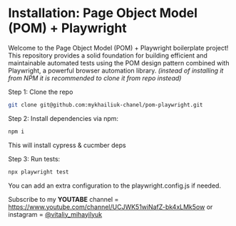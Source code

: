 # Installation: Page Object Model (POM) + Playwright 

Welcome to the Page Object Model (POM) + Playwright boilerplate project! This repository provides a solid foundation for building efficient and maintainable automated tests using the POM design pattern combined with Playwright, a powerful browser automation library.
_(instead of installing it from NPM it is recommended to clone it from repo instead)_

Step 1: Clone the repo

```bash
git clone git@github.com:mykhailiuk-chanel/pom-playwright.git

```

Step 2: Install dependencies via npm:

```bash
npm i
```

This will install cypress & cucmber deps

Step 3: Run tests:

```bash
npx playwright test
```

You can add an extra configuration to the playwright.config.js if needed.

Subscribe to my **YOUTABE** channel = https://www.youtube.com/channel/UCJWK51wiNafZ-bk4xLMk5ow
or instagram =  [@vitaliy_mihayilyuk](https://instagram.com/vitaliy_mihayilyuk)